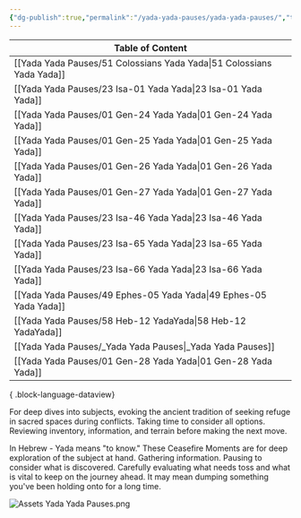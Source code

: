 ```yaml
---
{"dg-publish":true,"permalink":"/yada-yada-pauses/yada-yada-pauses/","tags":["#home","#YadaYadaPauses"]}
---
```



| Table of Content                                                         |
| ------------------------------------------------------------------------ |
| [[Yada Yada Pauses/51 Colossians Yada Yada\|51 Colossians Yada Yada]] |
| [[Yada Yada Pauses/23 Isa-01 Yada Yada\|23 Isa-01 Yada Yada]]         |
| [[Yada Yada Pauses/01 Gen-24 Yada Yada\|01 Gen-24 Yada Yada]]         |
| [[Yada Yada Pauses/01 Gen-25 Yada Yada\|01 Gen-25 Yada Yada]]         |
| [[Yada Yada Pauses/01 Gen-26 Yada Yada\|01 Gen-26 Yada Yada]]         |
| [[Yada Yada Pauses/01 Gen-27 Yada Yada\|01 Gen-27 Yada Yada]]         |
| [[Yada Yada Pauses/23 Isa-46 Yada Yada\|23 Isa-46 Yada Yada]]         |
| [[Yada Yada Pauses/23 Isa-65 Yada Yada\|23 Isa-65 Yada Yada]]         |
| [[Yada Yada Pauses/23 Isa-66 Yada Yada\|23 Isa-66 Yada Yada]]         |
| [[Yada Yada Pauses/49 Ephes-05 Yada Yada\|49 Ephes-05 Yada Yada]]     |
| [[Yada Yada Pauses/58 Heb-12 YadaYada\|58 Heb-12 YadaYada]]           |
| [[Yada Yada Pauses/_Yada Yada Pauses\|_Yada Yada Pauses]]             |
| [[Yada Yada Pauses/01 Gen-28 Yada Yada\|01 Gen-28 Yada Yada]]         |

{ .block-language-dataview}


For deep dives into subjects, evoking the ancient tradition of seeking refuge in sacred spaces during conflicts. Taking time to consider all options. Reviewing inventory, information, and terrain before making the next move. 

In Hebrew - Yada means "to know." These Ceasefire Moments are for deep exploration of the subject at hand. Gathering information. Pausing to consider what is discovered. Carefully evaluating what needs toss and what is vital to keep on the journey ahead. It may mean dumping something you've been holding onto for a long time.

![Assets Yada Yada Pauses.png](/img/user/Assets/attachments/Assets%20Yada%20Yada%20Pauses.png)
